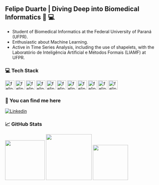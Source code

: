 ## Felipe Duarte | Diving Deep into Biomedical Informatics 🧪 💻
* Student of Biomedical Informatics at the Federal University of Paraná (UFPR).
* Enthusiastic about Machine Learning.
* Active in Time Series Analysis, including the use of shapelets, with the Laboratório de Inteligência Artificial e Métodos Formais (LIAMF) at UFPR.


### 💻 Tech Stack
<div>
  <img align="centeer" alt="felipe-ubuntu" height="30" widht="40" src="https://img.shields.io/badge/Ubuntu-E95420?style=for-the-badge&logo=ubuntu&logoColor=white"/>
  <img align="centeer" alt="felipe-overleaf" height="30" widht="40" src="https://img.shields.io/badge/Overleaf-47A141?style=for-the-badge&logo=Overleaf&logoColor=white"/>
  <img align="centeer" alt="felipe-vscode" height="30" widht="40" src="https://img.shields.io/badge/VSCode-0078D4?style=for-the-badge&logo=visual%20studio%20code&logoColor=white"/>
  <img align="centeer" alt="felipe-colab" height="30" widht="40" src="https://img.shields.io/badge/Colab-F9AB00?style=for-the-badge&logo=googlecolab&color=525252"/>
  <img align="centeer" alt="felipe-gnu" height="30" widht="40" src="https://img.shields.io/badge/GNU%20Bash-4EAA25?style=for-the-badge&logo=GNU%20Bash&logoColor=white"/>
  <img align="centeer" alt="felipe-shell" height="30" widht="40" src="https://img.shields.io/badge/Shell_Script-121011?style=for-the-badge&logo=gnu-bash&logoColor=white"/>
  <img align="centeer" alt="felipe-c" height="30" widht="40" src="https://img.shields.io/badge/C-00599C?style=for-the-badge&logo=c&logoColor=white"/>
  <img align="centeer" alt="felipe-python" height="30" widht="40" src="https://img.shields.io/badge/Python-FFD43B?style=for-the-badge&logo=python&logoColor=blue"/>
  <img align="centeer" alt="felipe-pandas" height="30" widht="40" src="https://img.shields.io/badge/Pandas-2C2D72?style=for-the-badge&logo=pandas&logoColor=white"/>
  <img align="centeer" alt="felipe-numpy" height="30" widht="40" src="https://img.shields.io/badge/Numpy-777BB4?style=for-the-badge&logo=numpy&logoColor=white"/>
  <img align="centeer" alt="felipe-scikit" height="30" widht="40" src="https://img.shields.io/badge/scikit_learn-F7931E?style=for-the-badge&logo=scikit-learn&logoColor=white"/>
</div>

### 💠 You can find me here

  [![Linkedin](https://img.shields.io/badge/LinkedIn-0077B5?style=for-the-badge&logo=linkedin&logoColor=white)](https://www.linkedin.com/in/felipe-duarte-silva-4407b4211/)

### 📈 GitHub Stats

<div>
  <img height="130cm" src="https://github-profile-summary-cards.vercel.app/api/cards/profile-details?username=felipeduuartee&theme=github_dark"/>
  <img height="150cm" src="https://github-readme-streak-stats.herokuapp.com/?user=felipeduuartee&theme=dark"/>
  <img height="115cm" src="https://github-readme-stats.vercel.app/api/top-langs/?username=felipeduuartee&layout=compact&theme=github_dark"/>
</div>

